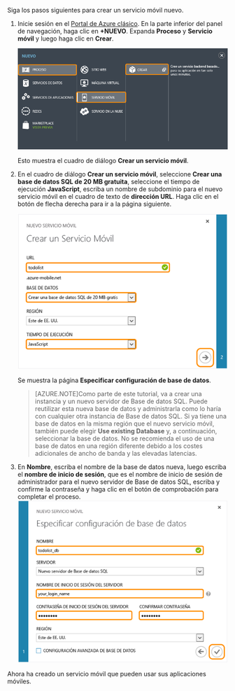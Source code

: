 

Siga los pasos siguientes para crear un servicio móvil nuevo.

1.	Inicie sesión en el [Portal de Azure clásico](https://manage.windowsazure.com/). En la parte inferior del panel de navegación, haga clic en **+NUEVO**. Expanda **Proceso** y **Servicio móvil** y luego haga clic en **Crear**.

	![](./media/mobile-services-create-new-service/mobile-create.png)

	Esto muestra el cuadro de diálogo **Crear un servicio móvil**.

2.	En el cuadro de diálogo **Crear un servicio móvil**, seleccione **Crear una base de datos SQL de 20 MB gratuita**, seleccione el tiempo de ejecución **JavaScript**, escriba un nombre de subdominio para el nuevo servicio móvil en el cuadro de texto de **dirección URL**. Haga clic en el botón de flecha derecha para ir a la página siguiente.

	![](./media/mobile-services-create-new-service/mobile-create-page1.png)

	Se muestra la página **Especificar configuración de base de datos**.
	
	>[AZURE.NOTE]Como parte de este tutorial, va a crear una instancia y un nuevo servidor de Base de datos SQL. Puede reutilizar esta nueva base de datos y administrarla como lo haría con cualquier otra instancia de Base de datos SQL. Si ya tiene una base de datos en la misma región que el nuevo servicio móvil, también puede elegir **Use existing Database** y, a continuación, seleccionar la base de datos. No se recomienda el uso de una base de datos en una región diferente debido a los costes adicionales de ancho de banda y las elevadas latencias.

3.	En **Nombre**, escriba el nombre de la base de datos nueva, luego escriba el **nombre de inicio de sesión**, que es el nombre de inicio de sesión de administrador para el nuevo servidor de Base de datos SQL, escriba y confirme la contraseña y haga clic en el botón de comprobación para completar el proceso. ![](./media/mobile-services-create-new-service/mobile-create-page2.png)

Ahora ha creado un servicio móvil que pueden usar sus aplicaciones móviles.

<!---HONumber=AcomDC_1203_2015-->